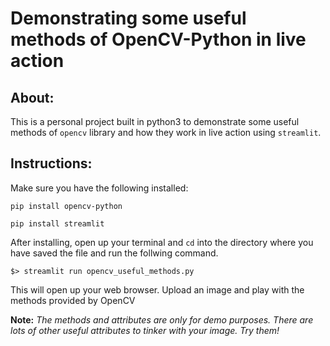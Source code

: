 # Demonstrating some useful methods of OpenCV-Python in live action

## About:

This is a personal project built in python3 to demonstrate some useful methods of `opencv` library and how they work in live action using `streamlit`.

## Instructions:

Make sure you have the following installed:

`pip install opencv-python`

`pip install streamlit`

After installing, open up your terminal and `cd` into the directory where you have saved the file and run the follwing command.

`$> streamlit run opencv_useful_methods.py`

This will open up your web browser. Upload an image and play with the methods provided by OpenCV

**Note:** *The methods and attributes are only for demo purposes. There are lots of other useful attributes to tinker with your image. Try them!*